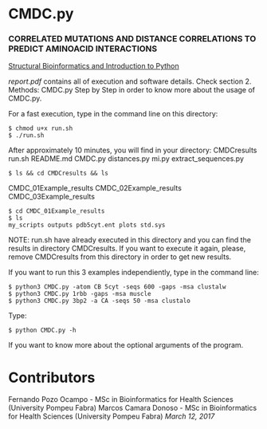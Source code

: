 CMDC.py
======

### CORRELATED MUTATIONS AND DISTANCE CORRELATIONS TO PREDICT AMINOACID INTERACTIONS

[Structural Bioinformatics and Introduction to Python](https://www.upf.edu/web/bioinformatics/syllabus)

*report.pdf* contains all of execution and software details. Check section 2. Methods: CMDC.py Step by Step in order to know more about the usage of CMDC.py.

For a fast execution, type in the command line on this directory:
```
$ chmod u+x run.sh
$ ./run.sh
```
After approximately 10 minutes, you will find in your directory:
CMDCresults run.sh README.md CMDC.py distances.py mi.py extract_sequences.py 
```
$ ls && cd CMDCresults && ls
```
CMDC_01Example_results CMDC_02Example_results CMDC_03Example_results 
```
$ cd CMDC_01Example_results
$ ls
my_scripts outputs pdb5cyt.ent plots std.sys
```

NOTE: run.sh have already executed in this directory and you can find the results in directory CMDCresults. If you want to execute it again, please, remove CMDCresults from this directory in order to get new results.

If you want to run this 3 examples independiently, type in the command line:
```
$ python3 CMDC.py -atom CB 5cyt -seqs 600 -gaps -msa clustalw
$ python3 CMDC.py 1rbb -gaps -msa muscle
$ python3 CMDC.py 3bp2 -a CA -seqs 50 -msa clustalo 
```

Type:
```
$ python CMDC.py -h 
```
If you want to know more about the optional arguments of the program.

# Contributors
Fernando Pozo Ocampo - MSc in Bioinformatics for Health Sciences (University Pompeu Fabra)
Marcos Camara Donoso - MSc in Bioinformatics for Health Sciences (University Pompeu Fabra)
*March 12, 2017*
